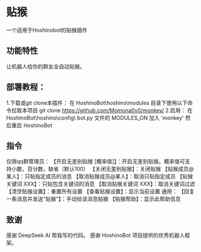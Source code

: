 # 贴猴
一个适用于Hoshinobot的贴猴插件
## 功能特性
让机器人给你的群友全自动贴猴。
## 部署教程：
1.下载或git clone本插件：
在 HoshinoBot\hoshino\modules 目录下使用以下命令拉取本项目
git clone https://github.com/Momona0v0/monkey/
2.启用：
在 HoshinoBot\hoshino\config\ bot.py 文件的 MODULES_ON 加入 'monkey'
然后重启 HoshinoBot
## 指令
仅限qq群管理员：
【开启无差别贴猴 [概率值]】：开启无差别贴猴。概率值可支持小数，百分数，缺省（默认100）
【关闭无差别贴猴】：关闭贴猴
【贴猴成员@某人】：只贴指定成员的消息
【取消贴猴成员@某人】：取消只贴指定成员
【贴猴关键词 XXX】：只贴包含关键词的消息
【取消贴猴关键词 XXX】：取消关键词过滤
【清空贴猴设置】：重置所有设置
【查看贴猴设置】：显示当前设置
通用：
【回复一条消息并发送"贴猴"】：手动给该消息贴猴
【贴猴帮助】：显示此帮助信息
## 致谢
感谢 DeepSeek AI 帮我写的代码。
感谢 HoshinoBot 项目提供的优秀机器人框架。
